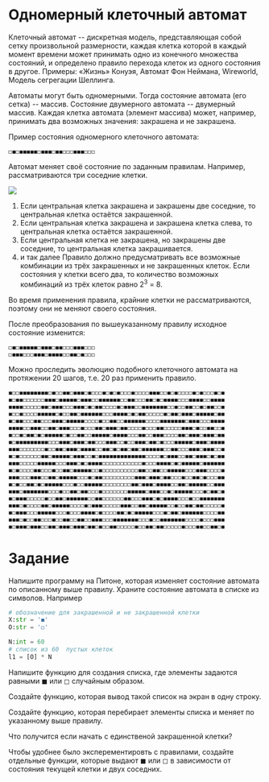 # Одномерный клеточный автомат
Клеточный автомат -- дискретная модель, представляющая собой сетку произвольной размерности, каждая клетка которой в каждый момент времени может принимать одно из конечного множества состояний, и определено правило перехода клеток из одного состояния в другое.
Примеры: «Жизнь» Конуэя, Автомат Фон Неймана, Wireworld, Модель сегрегации Шеллинга.

Автоматы могут быть одномерными. Тогда состояние автомата (его сетка) -- массив.
Состояние двумерного автомата -- двумерный массив.
Каждая клетка автомата (элемент массива) может, например, принимать два возможных значения: закрашена и не закрашена.


Пример состояния одномерного клеточного автомата:

`◻◼◻◼◼◼◼◼◻◼◼◼◻◼◼◻◻◻◼◼◼◻◻◻`


Автомат меняет своё состояние по заданным правилам.
Например, рассматриваются три соседние клетки. 

![](https://habrastorage.org/getpro/habr/post_images/437/65c/eaa/43765ceaa30709d4a97a2152af63c7db.gif)
1. Если центральная клетка закрашена и закрашены две соседние, то центральная клетка остаётся закрашенной.
1. Если центральная клетка закрашена и закрашена клетка слева, то центральная клетка остаётся закрашенной.
1. Если центральная клетка не закрашена, но закрашены две соседние, то центральная клетка закрашивается.
1. и так далее
Правило должно предусматривать все возможные комбинации из трёх закрашенных и не закрашенных клеток. 
Если состояния у клетки всего два, то количество возможных комбинаций из трёх клеток равно 2<sup>3</sup> = 8.

Во время применения правила, крайние клетки не рассматриваются, поэтому они не меняют своего состояния.

После преобразования по вышеуказанному правилу исходное состояние изменится:
```
◻◼◻◼◼◼◼◼◻◼◼◼◻◼◼◻◻◻◼◼◼◻◻◻
◻◼◼◼◻◻◻◼◼◼◻◼◼◼◼◻◻◼◼◻◼◻◻◻
```

Можно проследить эволюцию подобного клеточного автомата на протяжении 20 шагов, т.е. 20 раз применить правило. 
```
◼◻◻◼◼◼◼◼◼◼◼◻◼◻◻◼◼◻◼◼◼◻◼◻◻◻◼◻◼◻◼◻◻◻◼◻◻◻◻◼◼◼◻◻◼◻◼◻◻◻◻◼◻◼◻◻◻◼◻◼
◼◻◼◼◻◻◻◻◻◻◼◼◼◻◼◼◼◼◼◻◼◼◼◻◻◼◼◼◼◼◼◻◻◼◼◻◻◻◼◼◻◼◻◼◼◼◼◻◻◻◼◼◼◼◻◻◼◼◼◼
◼◼◼◼◻◻◻◻◻◼◼◻◼◼◼◻◻◻◼◼◼◻◼◻◼◼◻◻◻◻◼◻◼◼◼◻◻◼◼◼◼◼◼◼◻◻◼◻◻◼◼◻◻◼◻◼◼◻◻◼
◼◻◻◼◻◻◻◻◼◼◼◼◼◻◼◻◻◼◼◻◼◼◼◼◼◼◻◻◻◼◼◼◼◻◼◻◼◼◻◻◻◻◻◼◻◼◼◻◼◼◼◻◼◼◼◼◼◻◼◼
◼◻◼◼◻◻◻◼◼◻◻◻◼◼◼◻◼◼◼◼◼◻◻◻◻◼◻◻◼◼◻◻◼◼◼◼◼◼◻◻◻◻◼◼◼◼◼◼◼◻◼◼◼◻◻◻◼◼◼◼
◼◼◼◼◻◻◼◼◼◻◻◼◼◻◼◼◼◻◻◻◼◻◻◻◼◼◻◼◼◼◻◼◼◻◻◻◻◼◻◻◻◼◼◻◻◻◻◻◼◼◼◻◼◻◻◼◼◻◻◼
◼◻◻◼◻◼◼◻◼◻◼◼◼◼◼◻◼◻◻◼◼◻◻◼◼◼◼◼◻◼◼◼◼◻◻◻◼◼◻◻◼◼◼◻◻◻◻◼◼◻◼◼◼◻◼◼◼◻◼◼
◼◻◼◼◼◼◼◼◼◼◼◻◻◻◼◼◼◻◼◼◼◻◼◼◻◻◻◼◼◼◻◻◼◻◻◼◼◼◻◼◼◻◼◻◻◻◼◼◼◼◼◻◼◼◼◻◼◼◼◼
◼◼◼◻◻◻◻◻◻◻◼◻◻◼◼◻◼◼◼◻◼◼◼◼◻◻◼◼◻◼◻◼◼◻◼◼◻◼◼◼◼◼◼◻◻◼◼◻◻◻◼◼◼◻◼◼◼◻◻◼
◼◻◼◻◻◻◻◻◻◼◼◻◼◼◼◼◼◻◼◼◼◻◻◼◻◼◼◼◼◼◼◼◼◼◼◼◼◼◻◻◻◻◼◻◼◼◼◻◻◼◼◻◼◼◼◻◼◻◼◼
◼◼◼◻◻◻◻◻◼◼◼◼◼◻◻◻◼◼◼◻◼◻◼◼◼◼◻◻◻◻◻◻◻◻◻◻◻◼◻◻◻◼◼◼◼◻◼◻◼◼◼◼◼◻◼◼◼◼◼◼
◼◻◼◻◻◻◻◼◼◻◻◻◼◻◻◼◼◻◼◼◼◼◼◻◻◼◻◻◻◻◻◻◻◻◻◻◼◼◻◻◼◼◻◻◼◼◼◼◼◻◻◻◼◼◼◻◻◻◻◼
◼◼◼◻◻◻◼◼◼◻◻◼◼◻◼◼◼◼◼◻◻◻◼◻◼◼◻◻◻◻◻◻◻◻◻◼◼◼◻◼◼◼◻◼◼◻◻◻◼◻◻◼◼◻◼◻◻◻◼◼
◼◻◼◻◻◼◼◻◼◻◼◼◼◼◼◻◻◻◼◻◻◼◼◼◼◼◻◻◻◻◻◻◻◻◼◼◻◼◼◼◻◼◼◼◼◻◻◼◼◻◼◼◼◼◼◻◻◼◼◼
◼◼◼◻◼◼◼◼◼◼◼◻◻◻◼◻◻◼◼◻◼◼◻◻◻◼◻◻◻◻◻◻◻◼◼◼◼◼◻◼◼◼◻◻◼◻◼◼◼◼◼◻◻◻◼◻◼◼◻◼
◼◻◼◼◼◻◻◻◻◻◼◻◻◼◼◻◼◼◼◼◼◼◻◻◼◼◻◻◻◻◻◻◼◼◻◻◻◼◼◼◻◼◻◼◼◼◼◻◻◻◼◻◻◼◼◼◼◼◼◼
◼◼◼◻◼◻◻◻◻◼◼◻◼◼◼◼◼◻◻◻◻◼◻◼◼◼◻◻◻◻◻◼◼◼◻◻◼◼◻◼◼◼◼◼◻◻◼◻◻◼◼◻◼◼◻◻◻◻◻◼
◼◻◼◼◼◻◻◻◼◼◼◼◼◻◻◻◼◻◻◻◼◼◼◼◻◼◻◻◻◻◼◼◻◼◻◼◼◼◼◼◻◻◻◼◻◼◼◻◼◼◼◼◼◼◻◻◻◻◼◼
◼◼◼◻◼◻◻◼◼◻◻◻◼◻◻◼◼◻◻◼◼◻◻◼◼◼◻◻◻◼◼◼◼◼◼◼◻◻◻◼◻◻◼◼◼◼◼◼◼◻◻◻◻◼◻◻◻◼◼◼
◼◻◼◼◼◻◼◼◼◻◻◼◼◻◼◼◼◻◼◼◼◻◼◼◻◼◻◻◼◼◻◻◻◻◻◼◻◻◼◼◻◼◼◻◻◻◻◻◼◻◻◻◼◼◻◻◼◼◻◼
```


# Задание
Напишите программу на Питоне, которая изменяет состояние автомата по описанному выше правилу.
Храните состояние автомата в списке из символов. Например
```python
# обозначение для закрашенной и не закрашенной клетки
X:str = '◼'   
O:str = '◻'

N:int = 60
# список из 60  пустых клеток
l1 = [O] * N
```

Напишите функцию для создания списка, где элементы задаются равными ◼ или ◻ случайным образом.

Создайте функцию, которая вывод такой список на экран в одну строку.

Создайте функцию, которая перебирает элементы списка и меняет по указанному выше правилу. 

Что получится если начать с единственой закрашенной клетки?

Чтобы удобнее было эксперементировть с правилами, создайте отдельные функции, которые выдают ◼ или ◻ в зависимости от состояния текущей клетки и двух соседних.

